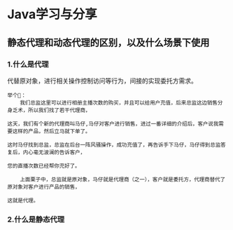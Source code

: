 # Java学习与分享
## 静态代理和动态代理的区别，以及什么场景下使用
### 1.什么是代理
代替原对象，进行相关操作控制访问等行为，间接的实现委托方需求。 

    举个🌰：
        我们总监这里可以进行相册主播次数的购买，并且可以给用户充值，后来总监这边销售分身乏术，所以我们找了若干代理商，
    
    这天，我们有个新的代理商叫马仔,马仔对客户进行销售，进过一番详细的介绍后，客户说我需要这样的产品，然后立马就下单了。
    
    这时马仔找到总监，总监在后台一阵风骚操作，成功充值了，再告诉手下马仔，马仔得到总监答复后，内心毫无波澜的告诉客户，
    
    您的直播次数已经帮你充好了。
    
        上面栗子中，总监就是原对象，马仔就是代理商（之一），客户就是委托方，代理商替代了原对象对客户进行产品的销售，
        
    这就是代理。
### 2.什么是静态代理


